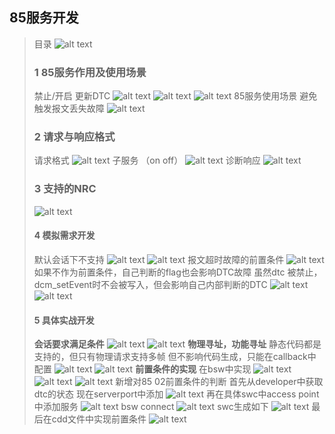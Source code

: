 ## 85服务开发
> 目录
> ![alt text](image-110.png)
> ### 1 85服务作用及使用场景
> 禁止/开启 更新DTC
> ![alt text](image-111.png)
> ![alt text](image-112.png)
> ![alt text](image-113.png)
> 85服务使用场景
> 避免触发报文丢失故障
> ![alt text](image-114.png)
> ### 2 请求与响应格式
> 请求格式
> ![alt text](image-115.png)
> 子服务 （on off）
> ![alt text](image-116.png)
> 诊断响应
> ![alt text](image-117.png)
> ### 3 支持的NRC
> ![alt text](image-118.png)
> #### 4 模拟需求开发
> 默认会话下不支持
> ![alt text](image-119.png)
> ![alt text](image-120.png)
> 报文超时故障的前置条件
> ![alt text](image-121.png)
> 如果不作为前置条件，自己判断的flag也会影响DTC故障
> 虽然dtc 被禁止，dcm_setEvent时不会被写入，但会影响自己内部判断的DTC
> ![alt text](image-122.png)
> ![alt text](image-123.png)
> #### 5 具体实战开发
> **会话要求满足条件**
> ![alt text](image-124.png)
> ![alt text](image-125.png)
> **物理寻址，功能寻址**
> 静态代码都是支持的，但只有物理请求支持多帧
> 但不影响代码生成，只能在callback中配置
> ![alt text](image-126.png)
> ![alt text](image-127.png)
> **前置条件的实现**
> 在bsw中实现
> ![alt text](image-128.png)
> ![alt text](image-129.png)
> ![alt text](image-130.png)
> 新增对85 02前置条件的判断
> 首先从developer中获取dtc的状态
> 现在serverport中添加
> ![alt text](image-131.png)
> 再在具体swc中access point中添加服务
> ![alt text](image-132.png)
> bsw connect
> ![alt text](image-133.png)
> swc生成如下
> ![alt text](image-134.png)
> 最后在cdd文件中实现前置条件
> ![alt text](image-136.png)
